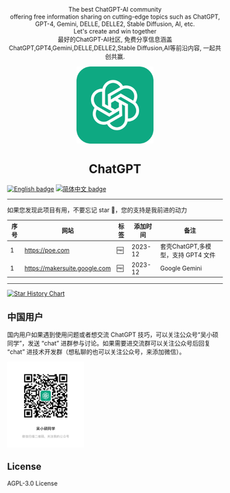 <div align='center'>The best ChatGPT-AI community</div>
<div align='center'>offering free information sharing on cutting-edge topics such as ChatGPT, GPT-4, Gemini, DELLE, DELLE2, Stable Diffusion, AI, etc.</div>
<div align='center'>Let's create and win together</div>
<div align='center'>最好的ChatGPT-AI社区, 免费分享信息涵盖ChatGPT,GPT4,Gemini,DELLE,DELLE2,Stable Diffusion,AI等前沿内容, 一起共创共赢.</div>

<p align="center">
  <img width="180" src="https://github.com/mingo-wu1/mingo-wu1/blob/main/images/427853386.jpg">
  <h1 align="center">ChatGPT</h1>
</p>

[![English badge](https://img.shields.io/badge/%E8%8B%B1%E6%96%87-English-blue)](./README.md)
[![简体中文 badge](https://img.shields.io/badge/%E7%AE%80%E4%BD%93%E4%B8%AD%E6%96%87-Simplified%20Chinese-blue)](./README-ZH_CN.md)

---
如果您发现此项目有用，不要忘记 star 🌟，您的支持是我前进的动力
<table>
    <thead>
    <tr>
        <th>序号</th>
        <th>网站</th>
        <th>标签</th>
        <th>添加时间</th>
        <th>备注</th>
    </tr>
    </thead>
    <tbody>
        <tr>
            <td>1</td>
            <td> <a href="https://poe.com" target="_blank">https://poe.com</a>
                <br> </td>
            <td>
                        🆓
            </td>
              <td>2023-12</td>
              <td>套壳ChatGPT,多模型，支持 GPT4 文件 
            </td>
        </tr>
        <tr>
            <td>1</td>
            <td> <a href="https://makersuite.google.com" target="_blank">https://makersuite.google.com</a>
                <br> </td>
            <td>
                        🆓
            </td>
              <td>2023-12</td>
              <td>Google Gemini 
            </td>
        </tr>
    </tbody>
</table>
<!-- normal-end -->

---

[![Star History Chart](https://api.star-history.com/svg?repos=mingo-wu1/chatgpt-ai-chinese&type=Timeline)](https://star-history.com/#mingo-wu1/chatgpt-ai-chinese&Timeline)

## 中国用户

国内用户如果遇到使用问题或者想交流 ChatGPT 技巧，可以关注公众号“吴小硕同学”，发送 “chat” 进群参与讨论。如果需要进交流群可以关注公众号后回复 “chat” 进技术开发群（想私聊的也可以关注公众号，来添加微信）。

<img width="180" src="https://github.com/mingo-wu1/mingo-wu1/blob/main/images/418341499.jpg"> 

## License

AGPL-3.0 License
